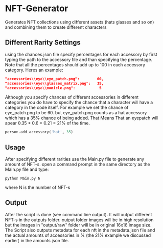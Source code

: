 # NFT-Generator
Generates NFT collections using different assets (hats glasses and so on) and combining them to create different characters


## Different Rarity Settings
using the chances.json file specify percentages for each accessory by first typing the path to the accessory file and than specifying the percentage. 
Note that all the percentages should add up to 100 in each accessory category. Heres an example:
```json
"accessories\\eye\\eye_patch.png":        60,
"accessories\\eye\\glasses_matrix.png":   35,
"accessories\\eye\\monicle.png":           5
```
Although you specify chances of different accessories in different categories you do have to specify the chance that a character will have a category in the code itself. 
For example we set the chance of eye_patch.png to be 60. but eye_patch.png counts as a hat accessory which has a 35% chance of being added. 
That Means That an eyepatch will apear 0.35 * 0.6 = 0.21 = 21% of the time.
```python
person.add_accessory('hat', 35)
```

## Usage
After specifying different rarities use the Main.py file to generate any amount of NFT-s. open a command prompt in the same directory as the Main.py file and type:
```
python Main.py N
```
where N is the number of NFT-s

## Output
After the script is done (see command line output). It will output different NFT-s in the outputs folder. 
output folder images will be in high resolution but the images in "output/raw" folder will be in original 16x16 image size.
The Script also outputs metadata for each nft in the metadata.json file and the actual amounts of accessories in % (the 21% example we discussed earlier) in the amounts.json file.
